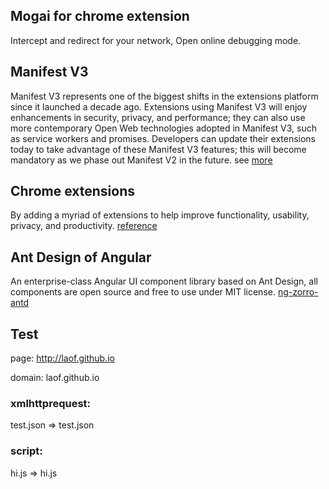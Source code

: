 ## Mogai for chrome extension 

Intercept and redirect for your network, Open online debugging mode.
## Manifest V3

Manifest V3 represents one of the biggest shifts in the extensions platform since it launched a decade ago. Extensions using Manifest V3 will enjoy enhancements in security, privacy, and performance; they can also use more contemporary Open Web technologies adopted in Manifest V3, such as service workers and promises. Developers can update their extensions today to take advantage of these Manifest V3 features; this will become mandatory as we phase out Manifest V2 in the future. see [more](https://developer.chrome.com/docs/extensions/mv3/intro)

## Chrome extensions

By adding a myriad of extensions to help improve functionality, usability, privacy, and productivity. [reference](https://developer.chrome.com/docs/extensions/reference/)


## Ant Design of Angular

An enterprise-class Angular UI component library based on Ant Design, all components are open source and free to use under MIT license.
[ng-zorro-antd](https://ng.ant.design/components/table/zh)


## Test
page: http://laof.github.io

domain: laof.github.io

### xmlhttprequest: 

test.json => test.json

### script:  

hi.js => hi.js